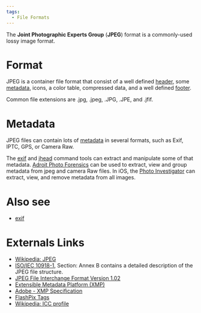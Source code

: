 ```yaml
---
tags:
  - File Formats
---
```

The **Joint Photographic Experts Group** (**JPEG**) format is a
commonly-used lossy image format.

# Format

JPEG is a container file format that consist of a well defined
[header](header.md), some [metadata](metadata.md),
icons, a color table, compressed data, and a well defined
[footer](footer.md).

Common file extensions are .jpg, .jpeg, .JPG, .JPE, and .jfif.

# Metadata

JPEG files can contain lots of [metadata](metadata.md) in several formats, such
as Exif, IPTC, GPS, or Camera Raw.

The [exif](exif.md) and [jhead](jhead.md) command tools can extract and
manipulate some of that metadata. [Adroit Photo Forensics](adroit_photo_forensics.md)
can be used to extract, view and group metadata from jpeg and camera Raw files.
In iOS, the [Photo Investigator](photo_investigator.md) can extract, view, and
remove metadata from all images.

# Also see

* [exif](exif.md)

# Externals Links

- [Wikipedia: JPEG](https://en.wikipedia.org/wiki/JPEG)
- [ISO/IEC 10918-1](https://www.w3.org/Graphics/JPEG/itu-t81.pdf),
  Section: Annex B contains a detailed description of the JPEG file
  structure.
- [JPEG File Interchange Format Version 1.02](https://www.w3.org/Graphics/JPEG/jfif3.pdf)
- [Extensible Metadata Platform (XMP)](https://www.adobe.com/products/xmp.html)
- [Adobe - XMP Specification](http://partners.adobe.com/public/developer/en/xmp/sdk/XMPspecification.pdf)
- [FlashPix Tags](https://exiftool.org/TagNames/FlashPix.html)
- [Wikipedia: ICC profile](https://en.wikipedia.org/wiki/ICC_profile)
